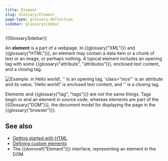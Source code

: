 ```yaml
---
title: Element
slug: Glossary/Element
page-type: glossary-definition
sidebar: glossarysidebar
---
```


{{GlossarySidebar}}

An **element** is a part of a webpage. In {{glossary("XML")}} and {{glossary("HTML")}}, an element may contain a data item or a chunk of text or an image, or perhaps nothing. A typical element includes an opening tag with some {{glossary("attribute", "attributes")}}, enclosed text content, and a closing tag.

![Example: in <p class="nice">Hello world!</p>, '<p class="nice">' is an opening tag, 'class="nice"' is an attribute and its value, 'Hello world!' is enclosed text content, and '</p>' is a closing tag.](anatomy-of-an-html-element.png)

Elements and {{glossary("tag", "tags")}} are _not_ the same things. Tags begin or end an element in source code, whereas elements are part of the {{Glossary("DOM")}}, the document model for displaying the page in the {{glossary("browser")}}.

## See also

- [Getting started with HTML](/en-US/docs/Learn/HTML/Introduction_to_HTML/Getting_started)
- [Defining custom elements](/en-US/docs/Web/API/Web_components/Using_custom_elements)
- The {{domxref("Element")}} interface, representing an element in the DOM.
